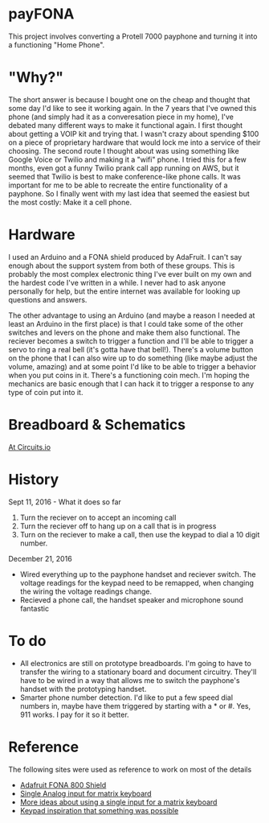 # payFONA

This project involves converting a Protell 7000 payphone and turning it into a functioning "Home Phone". 

# "Why?" 
The short answer is because I bought one on the cheap and thought that some day I'd like to see it working again. In the 7 years that I've owned this phone (and simply had it as a converesation piece in my home), I've debated many different ways to make it functional again. I first thought about getting a VOIP kit and trying that. I wasn't crazy about spending $100 on a piece of proprietary hardware that would lock me into a service of their choosing. The second route I thought about was using something like Google Voice or Twilio and making it a "wifi" phone. I tried this for a few months, even got a funny Twilio prank call app running on AWS, but it seemed that Twilio is best to make conference-like phone calls. It was important for me to be able to recreate the entire functionality of a payphone. So I finally went with my last idea that seemed the easiest but the most costly: Make it a cell phone. 

# Hardware
I used an Arduino and a FONA shield produced by AdaFruit. I can't say enough about the support system from both of these groups. This is probably the most complex electronic thing I've ever built on my own and the hardest code I've written in a while. I never had to ask anyone personally for help, but the entire internet was available for looking up questions and answers. 

The other advantage to using an Arduino (and maybe a reason I needed at least an Arduino in the first place) is that I could take some of the other switches and levers on the phone and make them also functional. The reciever becomes a switch to trigger a function and I'll be able to trigger a servo to ring a real bell (it's gotta have that bell!). There's a volume button on the phone that I can also wire up to do something (like maybe adjust the volume, amazing) and at some point I'd like to be able to trigger a behavior when you put coins in it. There's a functioning coin mech. I'm hoping the mechanics are basic enough that I can hack it to trigger a response to any type of coin put into it. 

# Breadboard & Schematics
[At Circuits.io](https://circuits.io/circuits/2618431-12-input-keypad-10-wire/)


# History
Sept 11, 2016 - What it does so far
1) Turn the reciever on to accept an incoming call 
2) Turn the reciever off to hang up on a call that is in progress
3) Turn on the reciever to make a call, then use the keypad to dial a 10 digit number. 

December 21, 2016
- Wired everything up to the payphone handset and reciever switch. The voltage readings for the keypad need to be remapped, when changing the wiring the voltage readings change. 
- Recieved a phone call, the handset speaker and microphone sound fantastic


# To do
- All electronics are still on prototype breadboards. I'm going to have to transfer the wiring to a stationary board and document circuitry. They'll have to be wired in a way that allows me to switch the payphone's handset with the prototyping handset. 
- Smarter phone number detection. I'd like to put a few speed dial numbers in, maybe have them triggered by starting with a * or #. Yes, 911 works. I pay for it so it better. 


# Reference
The following sites were used as reference to work on most of the details
- [Adafruit FONA 800 Shield](https://learn.adafruit.com/adafruit-fona-800-shield)
- [Single Analog input for matrix keyboard ](http://www.instructables.com/id/Arduino-3-wire-Matrix-Keypad/step2/Wiring-up-the-resistors/)
- [More ideas about using a single input for a matrix keyboard](http://forum.arduino.cc/index.php?topic=8558.0)
- [Keypad inspiration that something was possible](http://playground.arduino.cc/Code/Keypad)
